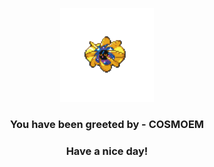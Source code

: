 <p align="center">
            <img src="https://raw.githubusercontent.com/PokeAPI/sprites/master/sprites/pokemon/790.png" width="150" height="150">
          </p>
          <h3 align="center">You have been greeted by - <b>COSMOEM</b></h3>
          <h3 align="center">Have a nice day!</h3>
